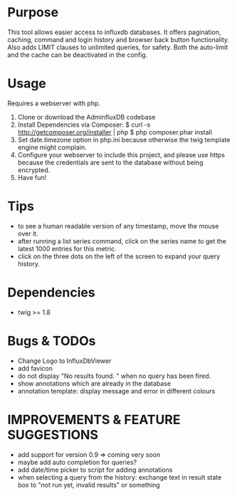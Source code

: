 # Purpose

This tool allows easier access to influxdb databases. It offers pagination, caching, command and login history and browser back button functionality. Also adds LIMIT clauses to unlimited queries, for safety. Both the auto-limit and the cache can be deactivated in the config.

# Usage

Requires a webserver with php.
1. Clone or download the AdminfluxDB codebase
2. Install Dependencies via Composer:
        $ curl -s http://getcomposer.org/installer | php
        $ php composer.phar install
3. Set date.timezone option in php.ini because otherwise the twig template engine might complain.
4. Configure your webserver to include this project, and please use https because the credentials are sent to the database without being encrypted.
5. Have fun!

# Tips
* to see a human readable version of any timestamp, move the mouse over it.
* after running a list series command, click on the series name to get the latest 1000 entries for this metric.
* click on the three dots on the left of the screen to expand your query history.

# Dependencies

* twig >= 1.8

# Bugs & TODOs

* Change Logo to InfluxDbViewer
* add favicon
* do not display "No results found. " when no query has been fired.
* show annotations which are already in the database
* annotation template: display  message and error in different colours


# IMPROVEMENTS & FEATURE SUGGESTIONS
* add support for version 0.9 => coming very soon
* maybe add auto completion for queries?
* add date/time picker to script for adding annotations
* when selecting a query from the history: exchange text in result state box to "not run yet, invalid results" or something